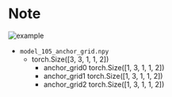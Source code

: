 # Note
![example](https://user-images.githubusercontent.com/33194443/187728847-e3631823-255b-4147-9562-168e5495acac.jpg)

- `model_105_anchor_grid.npy`
  - torch.Size([3, 3, 1, 1, 2])
    - anchor_grid0 torch.Size([1, 3, 1, 1, 2])
    - anchor_grid1 torch.Size([1, 3, 1, 1, 2])
    - anchor_grid2 torch.Size([1, 3, 1, 1, 2])
  
